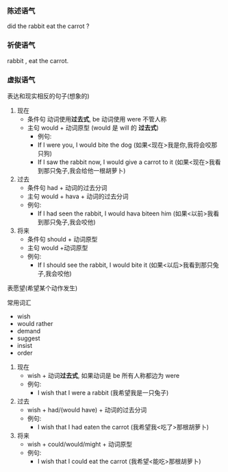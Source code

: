 ### 陈述语气

did the rabbit eat the carrot ?

### 祈使语气

rabbit , eat the carrot.

### 虚拟语气

表达和现实相反的句子(想象的)

1. 现在
    * 条件句 动词使用**过去式**, be 动词使用 were 不管人称
    * 主句 would + 动词原型 (would  是 will 的 **过去式**)
        * 例句:		
        * If I were you, I would bite the dog (如果<现在>我是你,我将会咬那只狗)
        * If I saw the rabbit now, I would give a carrot to it (如果<现在>我看到那只兔子,我会给他一根胡萝卜)
2. 过去
    - 条件句 had + 动词的过去分词
    - 主句 would + hava +  动词的过去分词
    - 例句:
        - If I had seen the rabbit, I would hava biteen him (如果<以前>我看到那只兔子,我会咬他)
3. 将来
    - 条件句 should + 动词原型
    - 主句 would +动词原型
    - 例句:
        - If I should see the rabbit, I would bite it (如果<以后>我看到那只兔子,我会咬他)

表愿望(希望某个动作发生)

常用词汇

- wish
- would rather
- demand
- suggest
- insist
- order

1. 现在
    - wish + 动词**过去式**, 如果动词是 be 所有人称都边为 were
    - 例句:
        - I wish that I were a rabbit (我希望我是一只兔子)
2. 过去
    - wish + had/(would have) + 动词的过去分词
    - 例句:
        - I wish that I had eaten the carrot (我希望我<吃了>那根胡萝卜)
3. 将来
    - wish + could/would/might + 动词原型
    - 例句:
        - I wish that I could eat the carrot (我希望<能吃>那根胡萝卜)